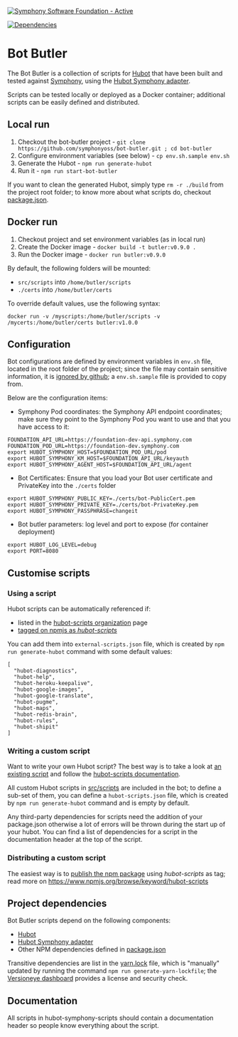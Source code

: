 [![Symphony Software Foundation - Active](https://cdn.rawgit.com/symphonyoss/contrib-toolbox/master/images/ssf-badge-incubating.svg)](https://symphonyoss.atlassian.net/wiki/display/FM/Incubating)

[![Dependencies](https://www.versioneye.com/user/projects/58ac50944ca76f0047de1847/badge.svg?style=flat-square)](https://www.versioneye.com/user/projects/58ac50944ca76f0047de1847?child=summary)

# Bot Butler
The Bot Butler is a collection of scripts for [Hubot](https://hubot.github.com/) that have been built and tested against [Symphony](http://www.symphony.com), using the [Hubot Symphony adapter](https://github.com/symphonyoss/hubot-symphony).

Scripts can be tested locally or deployed as a Docker container; additional scripts can be easily defined and distributed.

## Local run
1. Checkout the bot-butler project - `git clone https://github.com/symphonyoss/bot-butler.git ; cd bot-butler`
2. Configure environment variables (see below) - `cp env.sh.sample env.sh`
3. Generate the Hubot - `npm run generate-hubot`
4. Run it - `npm run start-bot-butler`

If you want to clean the generated Hubot, simply type `rm -r ./build` from the project root folder; to know more about what scripts do, checkout [package.json](package.json).

## Docker run
1. Checkout project and set environment variables (as in local run)
2. Create the Docker image - `docker build -t butler:v0.9.0 .`
3. Run the Docker image - `docker run butler:v0.9.0`

By default, the following folders will be mounted:
- `src/scripts` into `/home/butler/scripts`
- `./certs` into `/home/butler/certs`

To override default values, use the following syntax:
```
docker run -v /myscripts:/home/butler/scripts -v /mycerts:/home/butler/certs butler:v1.0.0
```

## Configuration
Bot configurations are defined by environment variables in `env.sh` file, located in the root folder of the project; since the file may contain sensitive information, it is [ignored by github](.gitignore); a `env.sh.sample` file is provided to copy from.

Below are the configuration items:

- Symphony Pod coordinates: the Symphony API endpoint coordinates; make sure they point to the Symphony Pod you want to use and that you have access to it:
```
FOUNDATION_API_URL=https://foundation-dev-api.symphony.com
FOUNDATION_POD_URL=https://foundation-dev.symphony.com
export HUBOT_SYMPHONY_HOST=$FOUNDATION_POD_URL/pod
export HUBOT_SYMPHONY_KM_HOST=$FOUNDATION_API_URL/keyauth
export HUBOT_SYMPHONY_AGENT_HOST=$FOUNDATION_API_URL/agent
```
- Bot Certificates: Ensure that you load your Bot user certificate and PrivateKey into the `./certs` folder
```
export HUBOT_SYMPHONY_PUBLIC_KEY=./certs/bot-PublicCert.pem
export HUBOT_SYMPHONY_PRIVATE_KEY=./certs/bot-PrivateKey.pem
export HUBOT_SYMPHONY_PASSPHRASE=changeit
```
- Bot butler parameters: log level and port to expose (for container deployment)
```
export HUBOT_LOG_LEVEL=debug
export PORT=8080
```

## Customise scripts

### Using a script
Hubot scripts can be automatically referenced if:
- listed in the [hubot-scripts organization](https://github.com/hubot-scripts) page
- [tagged on npmjs as *hubot-scripts*](https://www.npmjs.org/browse/keyword/hubot-scripts)

You can add them into `external-scripts.json` file, which is created by `npm run generate-hubot` command with some default values:
```
[
  "hubot-diagnostics",
  "hubot-help",
  "hubot-heroku-keepalive",
  "hubot-google-images",
  "hubot-google-translate",
  "hubot-pugme",
  "hubot-maps",
  "hubot-redis-brain",
  "hubot-rules",
  "hubot-shipit"
]
```

### Writing a custom script
Want to write your own Hubot script? The best way is to take a look at [an existing script](src/scripts) and follow the [hubot-scripts documentation](https://www.npmjs.com/package/hubot-scripts).

All custom Hubot scripts in [src/scripts](src/scripts) are included in the bot; to define a sub-set of them, you can define a `hubot-scripts.json` file, which is created by `npm run generate-hubot` command and is empty by default.

Any third-party dependencies for scripts need the addition of your package.json otherwise a lot of errors will be thrown during the start up of your hubot. You can find a list of dependencies for a script in the documentation header at the top of the script.

### Distributing a custom script
The easiest way is to [publish the npm package](https://docs.npmjs.com/getting-started/publishing-npm-packages) using *hubot-scripts* as tag; read more on https://www.npmjs.org/browse/keyword/hubot-scripts

## Project dependencies
Bot Butler scripts depend on the following components:
- [Hubot](https://hubot.github.com/)
- [Hubot Symphony adapter](https://github.com/symphonyoss/hubot-symphony)
- Other NPM dependencies defined in [package.json](package.json)

Transitive dependencies are list in the [yarn.lock](yarn.lock) file, which is "manually" updated by running the command `npm run generate-yarn-lockfile`; the [Versioneye dashboard]() provides a license and security check.

## Documentation
All scripts in hubot-symphony-scripts should contain a documentation header so people know everything about the script.
